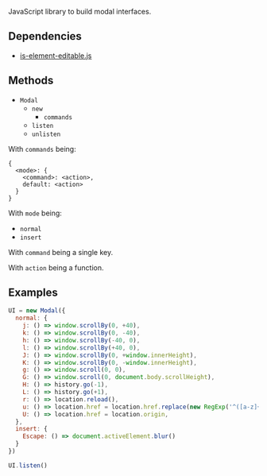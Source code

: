 JavaScript library to build modal interfaces.

Dependencies
------------

- [is-element-editable.js][]

Methods
-------

- `Modal`
  - `new`
    - `commands`
  - `listen`
  - `unlisten`

With `commands` being:

```
{
  <mode>: {
    <command>: <action>,
    default: <action>
  }
}
```

With `mode` being:

- `normal`
- `insert`

With `command` being a single key.

With `action` being a function.

Examples
--------

``` javascript
UI = new Modal({
  normal: {
    j: () => window.scrollBy(0, +40),
    k: () => window.scrollBy(0, -40),
    h: () => window.scrollBy(-40, 0),
    l: () => window.scrollBy(+40, 0),
    J: () => window.scrollBy(0, +window.innerHeight),
    K: () => window.scrollBy(0, -window.innerHeight),
    g: () => window.scroll(0, 0),
    G: () => window.scroll(0, document.body.scrollHeight),
    H: () => history.go(-1),
    L: () => history.go(+1),
    r: () => location.reload(),
    u: () => location.href = location.href.replace(new RegExp('^([a-z]+://.+)/.+/?$'), '$1'),
    U: () => location.href = location.origin,
  },
  insert: {
    Escape: () => document.activeElement.blur()
  }
})
```

``` javascript
UI.listen()
```

[is-element-editable.js]: https://github.com/alexherbo2/is-element-editable.js
